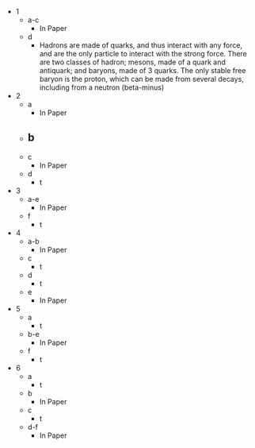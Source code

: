 - 1
	- a-c
		- In Paper
	- d
		- Hadrons are made of quarks, and thus interact with any force, and are the only particle to interact with the strong force. There are two classes of hadron; mesons, made of a quark and antiquark; and baryons, made of 3 quarks. The only stable free baryon is the proton, which can be made from several decays, including from a neutron (beta-minus)
- 2
	- a
		- In Paper
	- b
		- 
	- c
		- In Paper
	- d
		- t
- 3
	- a-e
		- In Paper
	- f
		- t
- 4
	- a-b
		- In Paper
	- c
		- t
	- d
		- t
	- e
		- In Paper
- 5
	- a
		- t
	- b-e
		- In Paper
	- f
		- t
- 6
	- a
		- t
	- b
		- In Paper
	- c
		- t
	- d-f
		- In Paper